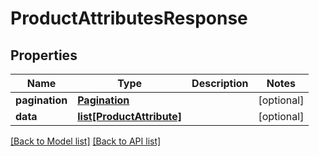 # ProductAttributesResponse

## Properties
Name | Type | Description | Notes
------------ | ------------- | ------------- | -------------
**pagination** | [**Pagination**](#Pagination) |  | [optional] 
**data** | [**list[ProductAttribute]**](#ProductAttribute) |  | [optional] 

[[Back to Model list]](#documentation-for-models) [[Back to API list]](#documentation-for-api-endpoints)


